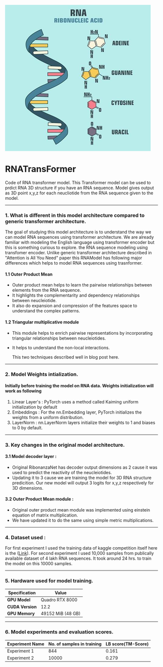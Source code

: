 ![Alt text](image.png)

# RNATransFormer
Code of RNA transformer model. This Transformer model can be used to prdict RNA 3D structure if you have an RNA sequence. Model gives output as 3D point x,y,z for each neucliotide from the RNA sequence given to the model.

---
### 1. What is different in this model architecture compared to generic transformer architecture.
The goal of studying this model architecture is to understand the way we can model RNA sequences using transformer architecture. We are already familiar with modeling the English language using transformer encoder but this is something curious to explore. the RNA sequence modeling using transfomer encoder. Unlike generic transformer architecture described in "Attention is All You Need" paper this RNAModel has following major differences which helps to model RNA sequences using trasnformer.

#### 1.1 Outer Product Mean
- Outer product mean helps to learn the pairwise relationships between elements from the RNA sequence.
- It highlights the complementarity and dependency relationships between neucleiotide.
- It also do expansion and compression of the features space to understand the complex patterns.
  
#### 1.2 Triangular multiplicative module
- This module helps to enrich pairwise representations by incorporating triangular relationships between neucleiotides.
- It helps to understand the non-local interactions.

  This two techniques described well in blog post here.
---

### 2. Model Weights intialization.
#### Initially before training the model on RNA data. Weights initialization will work as following
1. Linear Layer's : PyTorch uses a method called Kaiming uniform initialization by default
2. Embeddings     : For the nn.Embedding layer, PyTorch initializes the weights from a uniform distribution.
3. LayerNorm : nn.LayerNorm layers initialize their weights to 1 and biases to 0 by default.
---

### 3. Key changes in the original model architecture.
#### 3.1 Model decoder layer :
- Original RibonanzaNet has decoder output dimensions as 2 cause it was used to predict the reactivity of the neucleiotides.
- Updating it to 3 cause we are training the model for 3D RNA structure predicition. Our new model will output 3 logits for x,y,z respectively for 3D dimensions.

#### 3.2 Outer Product Mean module :
- Original outer product mean module was implemented using einstein equation of matrix multiplication.
- We have updated it to do the same using simple metric multiplications.
---
### 4. Dataset used : 
For first experiment I used the training data of kaggle competition itself here is the ([Link](https://www.kaggle.com/competitions/stanford-rna-3d-folding)).
For second experiment I used 10,000 samples from publically available dataset of 4 lakh RNA sequences. It took around 24 hrs. to train the model on this 10000 samples.

---

### 5. Hardware used for model training.

| Specification       | Value                        |
|---------------------|-----------------------------|
| **GPU Model**       | Quadro RTX 8000             |
| **CUDA Version**    | 12.2                        |
| **GPU Memory**      | 49152 MiB (48 GB)           |

---

### 6. Model experiments and evaluation scores.
| Experiment Name     | No. of samples in training  | LB score(TM-Score) |
|---------------------|-----------------------------|----------|
|  Experiment 1       | 844                         | 0.161    |
|  Experiment 2       | 10000                       | 0.279    |
